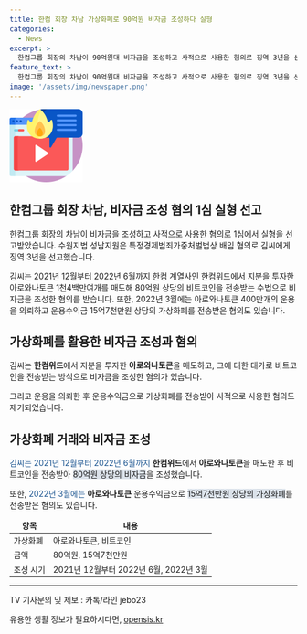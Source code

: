 ```yaml
---
title: 한컴 회장 차남 가상화폐로 90억원 비자금 조성하다 실형
categories:
  - News
excerpt: >
  한컴그룹 회장의 차남이 90억원대 비자금을 조성하고 사적으로 사용한 혐의로 징역 3년을 선고받았습니다. 김씨는 한컴위드에서 아로와나토큰을 매도해 80억원 상당의 비트코인을 받는 수법으로 비자금을 조성한 혐의를 받았으며, 또 다른 운용으로 15억7천만원 상당의 가상화폐를 받은 혐의도 있습니다.
feature_text: >
  한컴그룹 회장의 차남이 90억원대 비자금을 조성하고 사적으로 사용한 혐의로 징역 3년을 선고받았습니다. 김씨는 한컴위드에서 아로와나토큰을 매도해 80억원 상당의 비트코인을 받는 수법으로 비자금을 조성한 혐의를 받았으며, 또 다른 운용으로 15억7천만원 상당의 가상화폐를 받은 혐의도 있습니다.
image: '/assets/img/newspaper.png'
---
```


<p><img src="/assets/img/news.png" alt="rentncar 속보" /></p>

<h2 data-ke-size="size26">한컴그룹 회장 차남, 비자금 조성 혐의 1심 실형 선고</h2>

<p data-ke-size="size16">한컴그룹 회장의 차남이 비자금을 조성하고 사적으로 사용한 혐의로 1심에서 실형을 선고받았습니다. 수원지법 성남지원은 특정경제범죄가중처벌법상 배임 혐의로 김씨에게 징역 3년을 선고했습니다.</p>

<p data-ke-size="size16">김씨는 2021년 12월부터 2022년 6월까지 한컴 계열사인 한컴위드에서 지분을 투자한 아로와나토큰 1천4백만여개를 매도해 80억원 상당의 비트코인을 전송받는 수법으로 비자금을 조성한 혐의를 받습니다. 또한, 2022년 3월에는 아로와나토큰 400만개의 운용을 의뢰하고 운용수익금 15억7천만원 상당의 가상화폐를 전송받은 혐의도 있습니다.</p>

<h2 data-ke-size="size26">가상화폐를 활용한 비자금 조성과 혐의</h2>

<p data-ke-size="size16">김씨는 <b>한컴위드</b>에서 지분을 투자한 <b>아로와나토큰</b>을 매도하고, 그에 대한 대가로 비트코인을 전송받는 방식으로 비자금을 조성한 혐의가 있습니다.</p>

<p data-ke-size="size16">그리고 운용을 의뢰한 후 운용수익금으로 가상화폐를 전송받아 사적으로 사용한 혐의도 제기되었습니다.</p>

<h2 data-ke-size="size26">가상화폐 거래와 비자금 조성</h2>

<p data-ke-size="size16"><span style="color: #1a5490;">김씨는 2021년 12월부터 2022년 6월까지</span> <b>한컴위드</b>에서 <b>아로와나토큰</b>을 매도한 후 비트코인을 전송받아 <span style="background-color: #21538527;">80억원 상당의 비자금</span>을 조성했습니다.</p>

<p data-ke-size="size16">또한, <span style="color: #1a5490;">2022년 3월에는</span> <b>아로와나토큰</b> 운용수익금으로 <span style="background-color: #21538527;">15억7천만원 상당의 가상화폐</span>를 전송받은 혐의도 있습니다.</p>

<table>
<thead>
<tr>
<td style="text-align: center; height: 17px;"><b>항목</b></td>
<td style="text-align: center; height: 17px;"><b>내용</b></td>
</tr>
</thead>
<tbody>
<tr>
<td style="text-align: left; height: 17px;">가상화폐</td>
<td style="text-align: left; height: 17px;">아로와나토큰, 비트코인</td>
</tr>
<tr>
<td style="text-align: left; height: 17px;">금액</td>
<td style="text-align: left; height: 17px;">80억원, 15억7천만원</td>
</tr>
<tr>
<td style="text-align: left; height: 17px;">조성 시기</td>
<td style="text-align: left; height: 17px;">2021년 12월부터 2022년 6월, 2022년 3월</td>
</tr>
</tbody>
</table>

<hr>

<p data-ke-size="size16">TV 기사문의 및 제보 : 카톡/라인 jebo23</p>
유용한 생활 정보가 필요하시다면, <a href="https://opensis.kr" rel="dofollow">opensis.kr</a>


